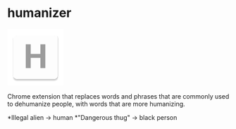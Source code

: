 humanizer
=============

![](logo.png)

Chrome extension that replaces words and phrases that are commonly used to dehumanize people, with words that are more humanizing.


*Illegal alien -> human
*"Dangerous thug" -> black person


